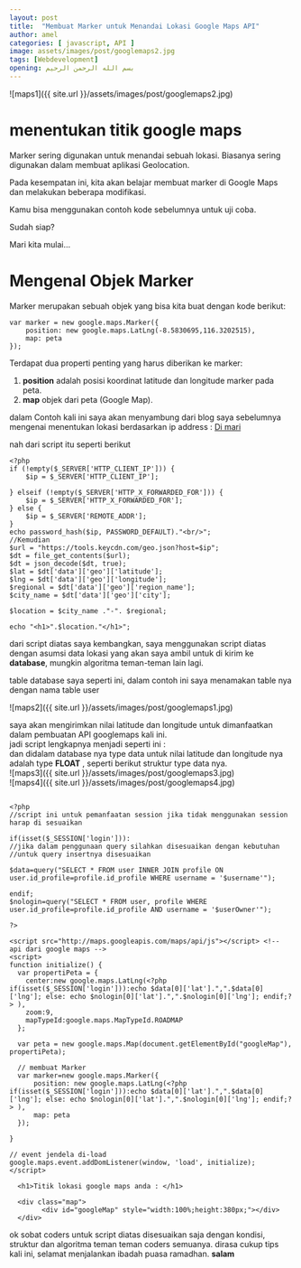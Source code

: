 ```yaml
---
layout: post
title:  "Membuat Marker untuk Menandai Lokasi Google Maps API"
author: amel
categories: [ javascript, API ]
image: assets/images/post/googlemaps2.jpg
tags: [Webdevelopment]
opening: بسم الله الرحمن الرحيم
---  
```

![maps1]({{ site.url }}/assets/images/post/googlemaps2.jpg)  

# menentukan titik google maps  
Marker sering digunakan untuk menandai sebuah lokasi. Biasanya sering digunakan dalam membuat aplikasi Geolocation.

Pada kesempatan ini, kita akan belajar membuat marker di Google Maps dan melakukan beberapa modifikasi.

Kamu bisa menggunakan contoh kode sebelumnya untuk uji coba.

Sudah siap?

Mari kita mulai…  

# Mengenal Objek Marker

Marker merupakan sebuah objek yang bisa kita buat dengan kode berikut:  

```
var marker = new google.maps.Marker({
    position: new google.maps.LatLng(-8.5830695,116.3202515),
    map: peta
});
```
Terdapat dua properti penting yang harus diberikan ke marker:

  1. **position** adalah posisi koordinat latitude dan longitude marker pada peta.
  2. **map** objek dari peta (Google Map).  

dalam Contoh kali ini saya akan menyambung dari blog saya sebelumnya mengenai menentukan lokasi berdasarkan ip address : <a href="https://codesyariah122.github.io/php/ip_location2/Menentukan-koordinat-dengan-ip-address/">Di mari</a>  

nah dari script itu seperti berikut 
```
<?php
if (!empty($_SERVER['HTTP_CLIENT_IP'])) {
    $ip = $_SERVER['HTTP_CLIENT_IP'];
    
} elseif (!empty($_SERVER['HTTP_X_FORWARDED_FOR'])) {
    $ip = $_SERVER['HTTP_X_FORWARDED_FOR'];
} else {
    $ip = $_SERVER['REMOTE_ADDR'];
}
echo password_hash($ip, PASSWORD_DEFAULT)."<br/>";
//Kemudian
$url = "https://tools.keycdn.com/geo.json?host=$ip";
$dt = file_get_contents($url);
$dt = json_decode($dt, true);
$lat = $dt['data']['geo']['latitude'];
$lng = $dt['data']['geo']['longitude'];
$regional = $dt['data']['geo']['region_name'];
$city_name = $dt['data']['geo']['city'];

$location = $city_name ."-". $regional;

echo "<h1>".$location."</h1>";

```
dari script diatas saya kembangkan, saya menggunakan script diatas dengan asumsi data lokasi yang akan saya ambil untuk di kirim ke **database**, mungkin algoritma teman-teman lain lagi.  

table database saya seperti ini, dalam contoh ini saya menamakan table nya dengan nama table user  

![maps2]({{ site.url }}/assets/images/post/googlemaps1.jpg)  

saya akan mengirimkan nilai latitude dan longitude untuk dimanfaatkan dalam pembuatan API googlemaps kali ini.  
jadi script lengkapnya menjadi seperti ini :  
dan didalam database nya type data untuk nilai latitude dan longitude nya adalah type **FLOAT** , seperti berikut struktur type data nya.  
![maps3]({{ site.url }}/assets/images/post/googlemaps3.jpg)  
![maps4]({{ site.url }}/assets/images/post/googlemaps4.jpg)  


```

<?php
//script ini untuk pemanfaatan session jika tidak menggunakan session harap di sesuaikan

if(isset($_SESSION['login'])):
//jika dalam penggunaan query silahkan disesuaikan dengan kebutuhan
//untuk query insertnya disesuaikan

$data=query("SELECT * FROM user INNER JOIN profile ON user.id_profile=profile.id_profile WHERE username = '$username'");

endif;
$nologin=query("SELECT * FROM user, profile WHERE user.id_profile=profile.id_profile AND username = '$userOwner'"); 

?>

<script src="http://maps.googleapis.com/maps/api/js"></script> <!-- api dari google maps -->
<script>
function initialize() {
  var propertiPeta = {
    center:new google.maps.LatLng(<?php if(isset($_SESSION['login'])):echo $data[0]['lat'].",".$data[0]['lng']; else: echo $nologin[0]['lat'].",".$nologin[0]['lng']; endif;?> ),
    zoom:9,
    mapTypeId:google.maps.MapTypeId.ROADMAP
  };
  
  var peta = new google.maps.Map(document.getElementById("googleMap"), propertiPeta);
  
  // membuat Marker
  var marker=new google.maps.Marker({
      position: new google.maps.LatLng(<?php if(isset($_SESSION['login'])):echo $data[0]['lat'].",".$data[0]['lng']; else: echo $nologin[0]['lat'].",".$nologin[0]['lng']; endif;?> ),
      map: peta
  });

}

// event jendela di-load  
google.maps.event.addDomListener(window, 'load', initialize);
</script>

  <h1>Titik lokasi google maps anda : </h1>

  <div class="map">
        <div id="googleMap" style="width:100%;height:380px;"></div>
  </div>
```  
ok sobat coders untuk script diatas disesuaikan saja dengan kondisi, struktur dan algoritma teman teman coders semuanya. dirasa cukup tips kali ini, selamat menjalankan ibadah puasa ramadhan. 
**salam**


